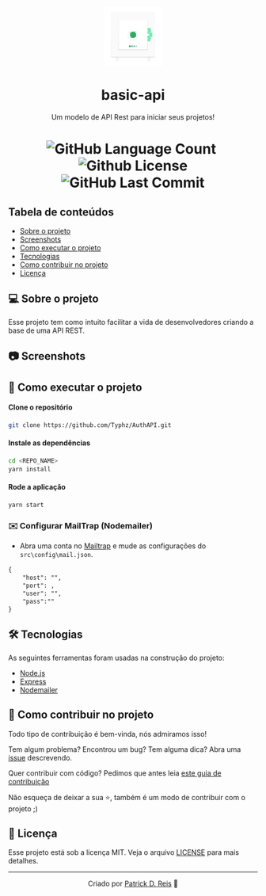 <h1 align="center">
  <a href="https://github.com/Typhz/AuthAPI/">
     <img src="vault.png" width="120" height=120">
  </a><br><br>
  basic-api
</h1>
<p align=center>Um modelo de API Rest para iniciar seus projetos!</p>                       
<h1 align="center">
  <img alt="GitHub Language Count" src="https://img.shields.io/github/languages/count/Typhz/AuthAPI" />
  <img alt="" src="https://img.shields.io/github/repo-size/Typhz/AuthAPI" />
  <img alt="Github License" src="https://img.shields.io/github/license/Typhz/AuthAPI" />
  <img alt="GitHub Last Commit" src="https://img.shields.io/github/last-commit/Typhz/AuthAPI" />
</h1>


## Tabela de conteúdos

   * [Sobre o projeto](#-sobre-o-projeto)
   * [Screenshots](#-screenshots)
   * [Como executar o projeto](#-como-executar-o-projeto)
   * [Tecnologias](#-tecnologias)
   * [Como contribuir no projeto](#-como-contribuir-no-projeto)
   * [Licença](#-licença)

## 💻 Sobre o projeto
Esse projeto tem como intuito facilitar a vida de desenvolvedores criando a base de uma API REST.

## 📷 Screenshots
<!--
<img src="" alt="" />
<img src="" alt="" />
-->

## 🚀 Como executar o projeto

#### Clone o repositório
```bash
git clone https://github.com/Typhz/AuthAPI.git
```

#### Instale as dependências
```bash
cd <REPO_NAME>
yarn install
```

#### Rode a aplicação
```bash
yarn start
```

### ✉️ Configurar MailTrap (Nodemailer)
* Abra uma conta no [Mailtrap](https://mailtrap.io/) e mude as configurações do `src\config\mail.json`.<br>
```
{
    "host": "",
    "port": ,
    "user": "",
    "pass":""
}
```

## 🛠 Tecnologias

As seguintes ferramentas foram usadas na construção do projeto:
- [Node.js](https://nodejs.org/)
- [Express](https://expressjs.com/)
- [Nodemailer](https://nodemailer.com/)

## 🤝 Como contribuir no projeto

Todo tipo de contribuição é bem-vinda, nós admiramos isso!

Tem algum problema? Encontrou um bug? Tem alguma dica? Abra uma [issue](https://github.com/Typhz/AuthAPI/issues) descrevendo.

Quer contribuir com código? Pedimos que antes leia [este guia de contribuição](https://github.com/firstcontributions/first-contributions)

Não esqueça de deixar a sua ⭐, também é um modo de contribuir com o projeto ;)

## 📝 Licença

Esse projeto está sob a licença MIT. Veja o arquivo [LICENSE](LICENSE) para mais detalhes.

---
<div align="center">

  Criado por [Patrick D. Reis](https://github.com/Typhz) 💜

</div>
